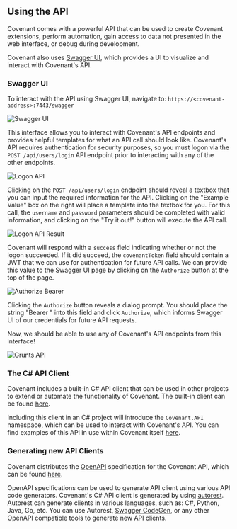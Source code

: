## Using the API

Covenant comes with a powerful API that can be used to create Covenant extensions, perform automation, gain access to data not presented in the web interface, or debug during development.

Covenant also uses [Swagger UI](https://swagger.io/tools/swagger-ui/), which provides a UI to visualize and interact with Covenant's API.

### Swagger UI

To interact with the API using Swagger UI, navigate to: `https://<covenant-address>:7443/swagger`

![Swagger UI](https://github.com/cobbr/Covenant/wiki/images/covenant-api-swagger.png)

This interface allows you to interact with Covenant's API endpoints and provides helpful templates for what an API call should look like. Covenant's API requires authentication for security purposes, so you must logon via the `POST /api/users/login` API endpoint prior to interacting with any of the other endpoints.

![Logon API](https://github.com/cobbr/Covenant/wiki/images/covenant-api-swagger2.png)

Clicking on the `POST /api/users/login` endpoint should reveal a textbox that you can input the required information for the API. Clicking on the "Example Value" box on the right will place a template into the textbox for you. For this call, the `username` and `password` parameters should be completed with valid information, and clicking on the "Try it out!" button will execute the API call.

![Logon API Result](https://github.com/cobbr/Covenant/wiki/images/covenant-api-swagger3.png)

Covenant will respond with a `success` field indicating whether or not the logon succeeded. If it did succeed, the `covenantToken` field should contain a JWT that we can use for authentication for future API calls. We can provide this value to the Swagger UI page by clicking on the `Authorize` button at the top of the page.

![Authorize Bearer](https://github.com/cobbr/Covenant/wiki/images/covenant-api-swagger4.png)

Clicking the `Authorize` button reveals a dialog prompt. You should place the string "Bearer <covenantToken>" into this field and click `Authorize`, which informs Swagger UI of our credentials for future API requests.

Now, we should be able to use any of Covenant's API endpoints from this interface!

![Grunts API](https://github.com/cobbr/Covenant/wiki/images/covenant-api-swagger5.png)

### The C# API Client

Covenant includes a built-in C# API client that can be used in other projects to extend or automate the functionality of Covenant. The built-in client can be found [here](https://github.com/cobbr/Covenant/tree/master/Covenant/API).

Including this client in an C# project will introduce the `Covenant.API` namespace, which can be used to interact with Covenant's API. You can find examples of this API in use within Covenant itself [here](https://github.com/cobbr/Covenant/blob/master/Covenant/Models/Listeners/InternalListener.cs#L84-L88).

### Generating new API Clients

Covenant distributes the [OpenAPI](https://swagger.io/docs/specification/about/) specification for the Covenant API, which can be found [here](https://github.com/cobbr/Covenant/blob/master/Covenant/API/openapi.json).

OpenAPI specifications can be used to generate API client using various API code generators. Covenant's C# API client is generated by using [autorest](https://github.com/Azure/autorest). Autorest can generate clients in various languages, such as: C#, Python, Java, Go, etc. You can use Autorest, [Swagger CodeGen](https://swagger.io/tools/swagger-codegen/), or any other OpenAPI compatible tools to generate new API clients.